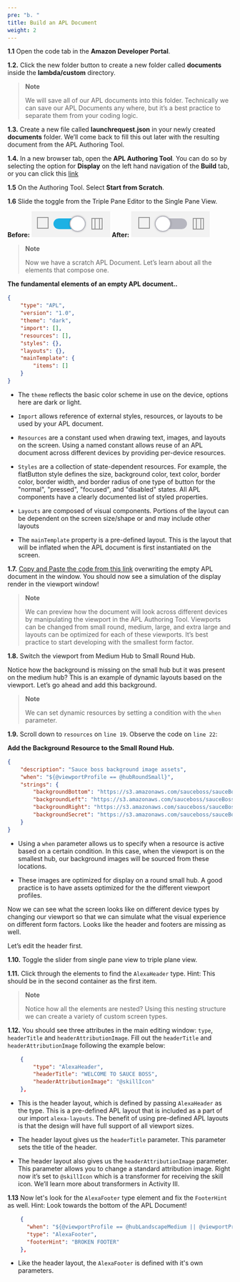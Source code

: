 ```yaml
---
pre: "b. "
title: Build an APL Document
weight: 2
---
```



**1.1** Open the code tab in the **Amazon Developer Portal**.

**1.2.** Click the new folder button to create a new folder called
**documents** inside the **lambda/custom** directory.

> **Note**
> 
> We will save all of our APL documents into this folder. Technically we
> can save our APL Documents any where, but it’s a best practice to
> separate them from your coding logic.

**1.3.** Create a new file called **launchrequest.json** in your newly
created **documents** folder. We’ll come back to fill this out later
with the resulting document from the APL Authoring Tool.

**1.4.** In a new browser tab, open the **APL Authoring Tool**. You can
do so by selecting the option for **Display** on the left hand
navigation of the **Build** tab, or you can click this [link](<https://developer.amazon.com/alexa/console/ask/displays>)

**1.5** On the Authoring Tool. Select **Start from Scratch**.

**1.6** Slide the toggle from the Triple Pane Editor to the Single Pane
View.

**Before:** ![Layout View](/images/ui/toggle-layout-view.png) **After:**
![Code View](/images/ui/toggle-code-view.png)

> **Note**
> 
> Now we have a scratch APL Document. Let’s learn about all the elements
> that compose one.

**The fundamental elements of an empty APL document..**

``` json
{
    "type": "APL",
    "version": "1.0",
    "theme": "dark", 
    "import": [], 
    "resources": [], 
    "styles": {}, 
    "layouts": {}, 
    "mainTemplate": { 
        "items": []
    }
}
```

  - The `theme` reflects the basic color scheme in use on the device,
    options here are dark or light.

  - `Import` allows reference of external styles, resources, or layouts
    to be used by your APL document.

  - `Resources` are a constant used when drawing text, images, and
    layouts on the screen. Using a named constant allows reuse of an APL
    document across different devices by providing per-device resources.

  - `Styles` are a collection of state-dependent resources. For example,
    the flatButton style defines the size, background color, text color,
    border color, border width, and border radius of one type of button
    for the "normal", "pressed", "focused", and "disabled" states. All
    APL components have a clearly documented list of styled properties.

  - `Layouts` are composed of visual components. Portions of the layout
    can be dependent on the screen size/shape or and may include other
    layouts

  - The `mainTemplate` property is a pre-defined layout. This is the
    layout that will be inflated when the APL document is first
    instantiated on the screen.

**1.7.** [Copy and Paste the code from this link](https://raw.githubusercontent.com/akersh-s/sample-skill-nodejs-sauce-boss/master/workshop/a1/activity1-launchrequest-before.json) overwriting the empty APL document in the
window. You should now see a simulation of the display render in the viewport
window\!

> **Note**
> 
> We can preview how the document will look across different devices by
> manipulating the viewport in the APL Authoring Tool. Viewports can be
> changed from small round, medium, large, and extra large and layouts
> can be optimized for each of these viewports. It’s best practice to
> start developing with the smallest form factor.

**1.8.** Switch the viewport from Medium Hub to Small Round Hub.

Notice how the background is missing on the small hub but it was present
on the medium hub? This is an example of dynamic layouts based on the
viewport. Let’s go ahead and add this background.

> **Note**
> 
> We can set dynamic resources by setting a condition with the `when`
> parameter.

**1.9.** Scroll down to `resources` on `line 19`. Observe the code on `line 22`:

**Add the Background Resource to the Small Round Hub.**

``` json
{
    "description": "Sauce boss background image assets",
    "when": "${@viewportProfile == @hubRoundSmall}", 
    "strings": { 
        "backgroundBottom": "https://s3.amazonaws.com/sauceboss/sauceBoss-background-bottom-smHub.png",
        "backgroundLeft": "https://s3.amazonaws.com/sauceboss/sauceBoss-background-left-smHub.png",
        "backgroundRight": "https://s3.amazonaws.com/sauceboss/sauceBoss-background-right-smHub.png",
        "backgroundSecret": "https://s3.amazonaws.com/sauceboss/sauceBoss-background-secret-smHub.png"
    }
}
```

  - Using a `when` parameter allows us to specify when a resource is
    active based on a certain condition. In this case, when the viewport
    is on the smallest hub, our background images will be sourced from
    these locations.

  - These images are optimized for display on a round small hub. A good
    practice is to have assets optimized for the the different viewport
    profiles.

Now we can see what the screen looks like on different device types by
changing our viewport so that we can simulate what the visual experience
on different form factors. Looks like the header and footers are missing
as well.

Let’s edit the header first.

**1.10.** Toggle the slider from single pane view to triple plane view.

**1.11.** Click through the elements to find the `AlexaHeader` type.
Hint: This should be in the second container as the first item.

> **Note**
> 
> Notice how all the elements are nested? Using this nesting structure
> we can create a variety of custom screen types.

**1.12.** You should see three attributes in the main editing window:
`type`, `headerTitle` and `headerAttributionImage`. Fill out the
`headerTitle` and `headerAttributionImage` following the example below:

``` json
    {
        "type": "AlexaHeader",  
        "headerTitle": "WELCOME TO SAUCE BOSS", 
        "headerAttributionImage": "@skillIcon" 
    },
```

  - This is the header layout, which is defined by passing `AlexaHeader`
    as the type. This is a pre-defined APL layout that is included as a
    part of our import `alexa-layouts`. The benefit of using pre-defined
    APL layouts is that the design will have full support of all
    viewport sizes.

  - The header layout gives us the `headerTitle` parameter. This
    parameter sets the title of the header.

  - The header layout also gives us the `headerAttributionImage`
    parameter. This parameter allows you to change a standard
    attribution image. Right now it’s set to `@skillIcon` which is a
    transformer for receiving the skill icon. We’ll learn more about
    transformers in Activity III.

**1.13** Now let's look for the `AlexaFooter` type element and fix the `FooterHint` as well. Hint: Look towards the bottom of the APL Document!

``` json
    {
      "when": "${@viewportProfile == @hubLandscapeMedium || @viewportProfile == @hubLandscapeLarge || @viewportProfile == @tvLandscapeXLarge}",
      "type": "AlexaFooter",
      "footerHint": "BROKEN FOOTER"
    },
```

 - Like the header layout, the `AlexaFooter` is defined with it's own parameters.